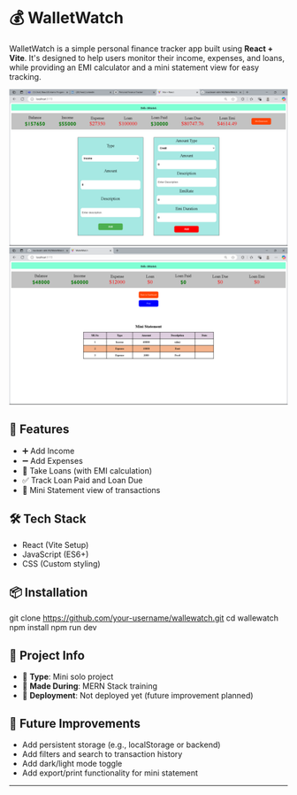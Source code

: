 # 💰 WalletWatch

WalletWatch is a simple personal finance tracker app built using **React + Vite**. It's designed to help users monitor their income, expenses, and loans, while providing an EMI calculator and a mini statement view for easy tracking.

![app screenshot](public/Screenshot%202025-04-24%20115234.png)
![app screenshot](public/Screenshot%202025-04-24%20172421.png)

<!-- ![app screenshot](public/Screenshot%202025-04-24%20172433.png) -->

## 🚀 Features

- ➕ Add Income
- ➖ Add Expenses
- 💸 Take Loans (with EMI calculation)
- ✅ Track Loan Paid and Loan Due
- 📄 Mini Statement view of transactions

## 🛠 Tech Stack

- React (Vite Setup)
- JavaScript (ES6+)
- CSS (Custom styling)

## 📦 Installation

git clone https://github.com/your-username/wallewatch.git
cd wallewatch
npm install
npm run dev

## 📌 Project Info

- 📍 **Type**: Mini solo project
- 📅 **Made During**: MERN Stack training
- 🔗 **Deployment**: Not deployed yet (future improvement planned)

## 🔮 Future Improvements

- Add persistent storage (e.g., localStorage or backend)
- Add filters and search to transaction history
- Add dark/light mode toggle
- Add export/print functionality for mini statement

---
